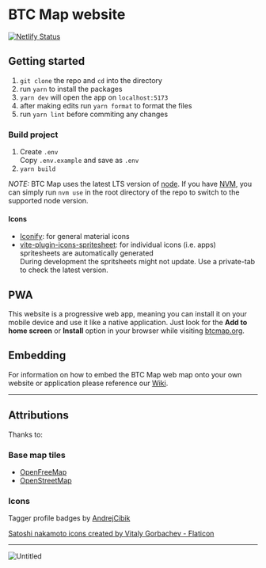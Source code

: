 # BTC Map website

[![Netlify Status](https://api.netlify.com/api/v1/badges/8a9b0504-641c-4975-9e2b-daefe43f93e8/deploy-status)](https://app.netlify.com/sites/btcmap/deploys)

## Getting started

1. `git clone` the repo and `cd` into the directory
2. run `yarn` to install the packages
3. `yarn dev` will open the app on `localhost:5173`
4. after making edits run `yarn format` to format the files
5. run `yarn lint` before commiting any changes

### Build project

1. Create `.env`  
   Copy `.env.example` and save as `.env`
1. `yarn build`

_NOTE:_ BTC Map uses the latest LTS version of [node](https://nodejs.org/). If you have [NVM](https://github.com/nvm-sh/nvm), you can simply run `nvm use` in the root directory of the repo to switch to the supported node version.

#### Icons

- [Iconify](https://iconify.design/docs/icon-components/svelte/#iconify-for-svelte): for general material icons
- [vite-plugin-icons-spritesheet](https://github.com/forge-42/vite-plugin-icons-spritesheet): for individual icons (i.e. apps) spritesheets are automatically generated  
  During development the spritsheets might not update. Use a private-tab to check the latest version.

## PWA

This website is a progressive web app, meaning you can install it on your mobile device and use it like a native application. Just look for the **Add to home screen** or **Install** option in your browser while visiting [btcmap.org](https://btcmap.org).

## Embedding

For information on how to embed the BTC Map web map onto your own website or application please reference our [Wiki](https://www.wiki.btcmap.org/general/embedding.html).

---

## Attributions

Thanks to:

### Base map tiles

- [OpenFreeMap](https://openfreemap.org/)
- [OpenStreetMap](https://www.openstreetmap.org)

### Icons

Tagger profile badges by [AndrejCibik](https://twitter.com/AndrejCibik)

<a href="https://www.flaticon.com/free-icons/satoshi-nakamoto" title="satoshi nakamoto icons">Satoshi nakamoto icons created by Vitaly Gorbachev - Flaticon</a>

---

![Untitled](https://user-images.githubusercontent.com/85003930/194117128-2f96bafd-2379-407a-a584-6c03396a42cc.png)
